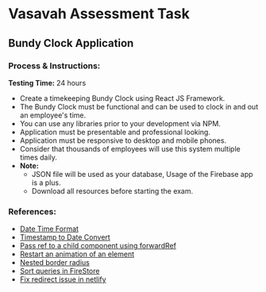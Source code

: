 # Vasavah Assessment Task

## Bundy Clock Application

### Process & Instructions:

**Testing Time:** 24 hours

-   Create a timekeeping Bundy Clock using React JS Framework.
-   The Bundy Clock must be functional and can be used to clock in and out an
    employee's time.
-   You can use any libraries prior to your development via NPM.
-   Application must be presentable and professional looking.
-   Application must be responsive to desktop and mobile phones.
-   Consider that thousands of employees will use this system multiple times daily.
-   **Note:**
    -   JSON file will be used as your database, Usage of the Firebase app is a plus.
    -   Download all resources before starting the exam.

### References:

-   [Date Time Format](https://developer.mozilla.org/en-US/docs/Web/JavaScript/Reference/Global_Objects/Intl/DateTimeFormat#using_options)
-   [Timestamp to Date Convert](https://stackoverflow.com/questions/52247445/how-do-i-convert-a-firestore-date-timestamp-to-a-js-date)
-   [Pass ref to a child component using forwardRef](https://reactjs.org/docs/forwarding-refs.html)
-   [Restart an animation of an element](https://www.harrytheo.com/blog/2021/02/restart-a-css-animation-with-javascript/)
-   [Nested border radius](https://www.30secondsofcode.org/articles/s/css-nested-border-radius)
-   [Sort queries in FireStore](https://firebase.google.com/docs/firestore/query-data/order-limit-data)
-   [Fix redirect issue in netlify](https://www.makeuseof.com/netlify-redirect-fail-error-fix/#:~:text=Failing%20Redirects%20Error%20on%20Netlify&text=This%20error%20can%20occur%20when,than%20displaying%20the%20home%20page.)
